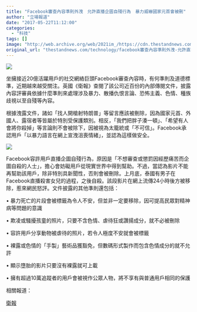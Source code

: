 ```yaml
---
title: "Facebook審查內容準則外洩　允許直播企圖自殘行為　暴力威嚇國家元首會被刪"
author: "立場報道"
date: "2017-05-22T11:12:00"
categories:
  - "科技"
tags: []
image: "http://web.archive.org/web/2021im_/https://cdn.thestandnews.com/media/photos/cache/fbb-01_A3tl5_1200x0.png"
original_url: "thestandnews.com/technology/facebook審查內容準則外洩-允許直播企圖自殘行為-暴力威嚇國家元首會被刪"
---
```

![](http://web.archive.org/web/2021im_/https://cdn.thestandnews.com/media/photos/cache/fbb-01_A3tl5_1200x0.png)

坐擁接近20億活躍用戶的社交網絡巨頭Facebook審查內容時，有何準則及道德標準，近期越來越受關注。英國《衛報》查閱了該公司近百份的內部傳閱文件，披露內容評審員依據什麼準則來處理涉及暴力、散播仇恨言論、恐怖主義、色情、種族歧視以至自殘等內容。

根據洩露文件，諸如「找人開槍射特朗普」等留言應該被刪除，因為國家元首、外國人、露宿者等皆屬於特別受保護類別。相反，「我們把胖子湊一頓」、「希望有人會將你殺掉」等言論則不會被除下，因被視為太籠統或「不可信」。Facebook承認用戶「以暴力語言在網上宣洩沮喪情緒」，並認為這樣做安全。

[![](http://web.archive.org/web/2021im_/https://cdn.thestandnews.com/media/photos/cache/facebook_2qLSZ_1200x0.JPG)](http://web.archive.org/web/20210628015807/https://cdn.thestandnews.com/media/photos/cache/facebook_2qLSZ_1200x0.JPG)

Facebook容許用戶直播企圖自殘行為，原因是「不想審查或懲罰因經歷痛苦而企圖自殺的人士」，擔心會妨礙用戶從現實世界中得到幫助。不過，當認為影片不能再幫助該用戶，除非特別具新聞性，否則會被刪除。上月底，泰國有男子在Facebook直播殺害女兒的過程，之後自殺。該段影片在網上流傳24小時後方被移除，惹來網民怒評。文件披露的其他準則還包括：

• 暴力死亡的片段會被標籤為令人不安，但並非一定要移除，因可提高民眾對精神病等問題的意識

• 欺凌或騷擾孩童的照片，只要不含色情、虐待狂或讚揚成分，就不必被刪除

• 容許用戶分享動物被虐待的照片，若令人極度不安就會被標籤

• 裸露或色情的「手製」藝術品獲豁免，但數碼形式製作而包含色情成分的就不允許

• 顯示墮胎的影片只要沒有裸露就可上載

• 擁有超過10萬追蹤者的用戶會被視作公眾人物，將不享有與普通用戶相同的保護

相關報道：

[衛報](http://web.archive.org/web/20210628015807/https://www.theguardian.com/news/2017/may/21/revealed-facebook-internal-rulebook-sex-terrorism-violence)